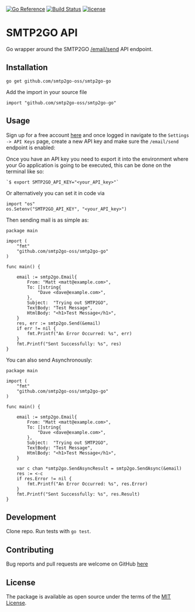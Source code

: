 [![Go Reference](https://pkg.go.dev/badge/github.com/smtp2go-oss/smtp2go-go.svg)](https://pkg.go.dev/github.com/smtp2go-oss/smtp2go-go)
[![Build Status](https://travis-ci.org/smtp2go-oss/smtp2go-go.svg?branch=master)](https://travis-ci.org/smtp2go-oss/smtp2go-go)
[![license](https://img.shields.io/github/license/smtp2go-oss/smtp2go-go.svg)]()

# SMTP2GO API

Go wrapper around the SMTP2GO [/email/send](https://apidoc.smtp2go.com/documentation/#/POST%20/email/send) API endpoint.

## Installation

`go get github.com/smtp2go-oss/smtp2go-go`

Add the import in your source file

`import "github.com/smtp2go-oss/smtp2go-go"`

## Usage

Sign up for a free account [here](https://www.smtp2go.com/pricing) and once logged in navigate
to the `Settings -> API Keys` page, create a new API key and make sure the `/email/send` endpoint
is enabled:

Once you have an API key you need to export it into the environment where your Go application is
going to be executed, this can be done on the terminal like so:

    `$ export SMTP2GO_API_KEY="<your_API_key>"`

Or alternatively you can set it in code via

```
import "os"
os.Setenv("SMTP2GO_API_KEY", "<your_API_key>")
```

Then sending mail is as simple as:

```
package main

import (
	"fmt"
	"github.com/smtp2go-oss/smtp2go-go"
)

func main() {

	email := smtp2go.Email{
		From: "Matt <matt@example.com>",
		To: []string{
			"Dave <dave@example.com>",
		},
		Subject:  "Trying out SMTP2GO",
		TextBody: "Test Message",
		HtmlBody: "<h1>Test Message</h1>",
	}
	res, err := smtp2go.Send(&email)
	if err != nil {
		fmt.Printf("An Error Occurred: %s", err)
	}
	fmt.Printf("Sent Successfully: %s", res)
}
```

You can also send Asynchronously:

```
package main

import (
	"fmt"
	"github.com/smtp2go-oss/smtp2go-go"
)

func main() {

	email := smtp2go.Email{
		From: "Matt <matt@example.com>",
		To: []string{
			"Dave <dave@example.com>",
		},
		Subject:  "Trying out SMTP2GO",
		TextBody: "Test Message",
		HtmlBody: "<h1>Test Message</h1>",
	}

	var c chan *smtp2go.SendAsyncResult = smtp2go.SendAsync(&email)
	res := <-c
	if res.Error != nil {
		fmt.Printf("An Error Occurred: %s", res.Error)
	}
	fmt.Printf("Sent Successfully: %s", res.Result)
}
```

## Development

Clone repo. Run tests with `go test`.

## Contributing

Bug reports and pull requests are welcome on GitHub [here](https://github.com/smtp2go-oss/smtp2go-go)

## License

The package is available as open source under the terms of the [MIT License](http://opensource.org/licenses/MIT).
